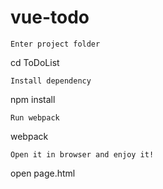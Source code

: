 # vue-todo






```
Enter project folder
```
cd ToDoList
```
Install dependency
```
npm install
```
Run webpack
```
webpack
```
Open it in browser and enjoy it!
```
open page.html
```
